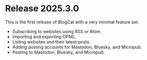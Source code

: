 # Release 2025.3.0

This is the first release of BlogCat with a very minimal feature set:

- Subscribing to websites using RSS or Atom.
- Importing and exporting OPML.
- Listing websites and their latest posts.
- Adding posting accounts for Mastodon, Bluesky, and Micropub.
- Posting to Mastodon, Bluesky, and Micropub.
